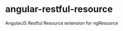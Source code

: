 angular-restful-resource
========================

AngularJS Restful Resource extension for ngResource
